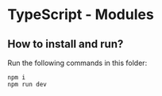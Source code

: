 # TypeScript - Modules

## How to install and run?

Run the following commands in this folder:
```
npm i
npm run dev
```
